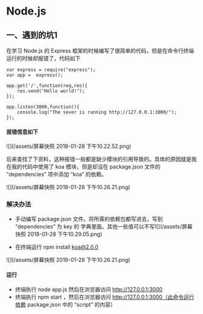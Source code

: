 # Node.js

## 一、遇到的坑1

在学习 Node.js 的 Express 框架的时候编写了很简单的代码，但是在命令行终端运行的时候却报错了，代码如下

```
var express = require("express");
var app =  express();

app.get('/',function(req,res){
    res.send("Hello world!");
});

app.listen(3000,function(){
    console.log("The sever is running http://127.0.0.1:3000/");
});
```

#### 报错信息如下

![](/assets/屏幕快照 2018-01-28 下午10.22.52.png)

后来查找了下资料，这种报错一般都是缺少模块的引用导致的。具体的原因就是我在我的代码中使用了 koa 模块，但是却没在 package.json 文件的 “dependencies” 项中添加 “koa” 的依赖。

![](/assets/屏幕快照 2018-01-28 下午10.26.21.png)

### 解决办法

* 手动编写 package.json 文件。将所需的依赖包都写进去，写到 “dependencies” 为 key 的 字典里面。其他一些值可以不写![](/assets/屏幕快照 2018-01-28 下午10.29.05.png)

* 在终端运行 npm install koa@2.0.0

![](/assets/屏幕快照 2018-01-28 下午10.26.21.png)

#### 运行

* 终端执行 node app.js 然后在浏览器访问 http://127.0.0.1:3000
* 终端执行 npm start ，然后在浏览器访问 http://127.0.0.1:3000（此命令运行依赖  package.json 中的 “script” 的内容）





